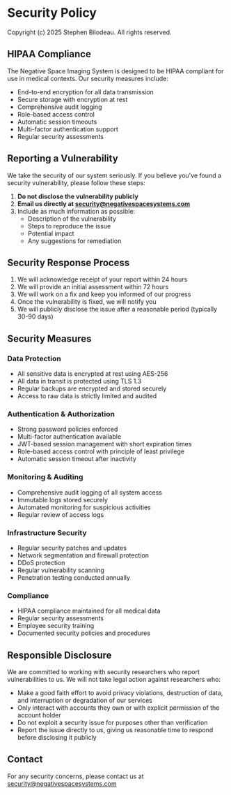 # Security Policy
Copyright (c) 2025 Stephen Bilodeau. All rights reserved.

## HIPAA Compliance

The Negative Space Imaging System is designed to be HIPAA compliant for use in medical contexts. Our security measures include:

- End-to-end encryption for all data transmission
- Secure storage with encryption at rest
- Comprehensive audit logging
- Role-based access control
- Automatic session timeouts
- Multi-factor authentication support
- Regular security assessments

## Reporting a Vulnerability

We take the security of our system seriously. If you believe you've found a security vulnerability, please follow these steps:

1. **Do not disclose the vulnerability publicly**
2. **Email us directly at security@negativespacesystems.com**
3. Include as much information as possible:
   - Description of the vulnerability
   - Steps to reproduce the issue
   - Potential impact
   - Any suggestions for remediation

## Security Response Process

1. We will acknowledge receipt of your report within 24 hours
2. We will provide an initial assessment within 72 hours
3. We will work on a fix and keep you informed of our progress
4. Once the vulnerability is fixed, we will notify you
5. We will publicly disclose the issue after a reasonable period (typically 30-90 days)

## Security Measures

### Data Protection

- All sensitive data is encrypted at rest using AES-256
- All data in transit is protected using TLS 1.3
- Regular backups are encrypted and stored securely
- Access to raw data is strictly limited and audited

### Authentication & Authorization

- Strong password policies enforced
- Multi-factor authentication available
- JWT-based session management with short expiration times
- Role-based access control with principle of least privilege
- Automatic session timeout after inactivity

### Monitoring & Auditing

- Comprehensive audit logging of all system access
- Immutable logs stored securely
- Automated monitoring for suspicious activities
- Regular review of access logs

### Infrastructure Security

- Regular security patches and updates
- Network segmentation and firewall protection
- DDoS protection
- Regular vulnerability scanning
- Penetration testing conducted annually

### Compliance

- HIPAA compliance maintained for all medical data
- Regular security assessments
- Employee security training
- Documented security policies and procedures

## Responsible Disclosure

We are committed to working with security researchers who report vulnerabilities to us. We will not take legal action against researchers who:

- Make a good faith effort to avoid privacy violations, destruction of data, and interruption or degradation of our services
- Only interact with accounts they own or with explicit permission of the account holder
- Do not exploit a security issue for purposes other than verification
- Report the issue directly to us, giving us reasonable time to respond before disclosing it publicly

## Contact

For any security concerns, please contact us at security@negativespacesystems.com
